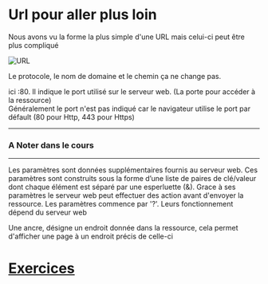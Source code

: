 
# Url pour aller plus loin

Nous avons vu la forme la plus simple d'une URL mais celui-ci peut être plus compliqué

![URL](./Url_plus_loin.JPG)

Le protocole, le nom de domaine et le chemin ça ne change pas.
  
ici :80. Il indique le port utilisé sur le serveur web. (La porte pour accéder à la ressource)  
Généralement le port n'est pas indiqué car le navigateur utilise le port par défault (80 pour Http, 443 pour Https)  
  
---
### A Noter dans le cours
---
Les paramètres sont données supplémentaires fournis au serveur web. Ces paramètres sont construits sous la forme d’une liste de paires de clé/valeur dont chaque élément est séparé par une esperluette (&). Grace à ses paramètres le serveur web peut effectuer des action avant d'envoyer la ressource. Les paramètres commence par '?'. Leurs fonctionnement dépend du serveur web
  
Une ancre, désigne un endroit donnée dans la ressource, cela permet d'afficher une page à un endroit précis de celle-ci  
  
# [Exercices](https://forms.gle/KzZQqJLWw69Z14x89)
